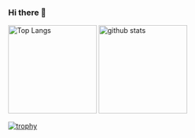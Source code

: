 ### Hi there 👋

<!--
**design000snowlof/design000snowlof** is a ✨ _special_ ✨ repository because its `README.md` (this file) appears on your GitHub profile.

Here are some ideas to get you started:

- 🔭 I’m currently working on ...
- 🌱 I’m currently learning ...
- 👯 I’m looking to collaborate on ...
- 🤔 I’m looking for help with ...
- 💬 Ask me about ...
- 📫 How to reach me: ...
- 😄 Pronouns: ...
- ⚡ Fun fact: ...
-->

<p align="left"> 
  <img alt="Top Langs" height="180px" src="https://github-readme-stats.vercel.app/api/top-langs/?username=design000snowlof&layout=compact&bg_color=FAF4E680&title_color=7B7F7A" />
  <img alt="github stats" height="180px" src="https://github-readme-stats.vercel.app/api?username=design000snowlof&bg_color=FAF4E680&title_color=7B7F7A&show_icons=true" />
</p>

[![trophy](https://github-profile-trophy.vercel.app/?username=design000snowlof&bg_color=FAF4E680&title_color=7B7F7A&column=7
)](https://github.com/ryo-ma/github-profile-trophy)

